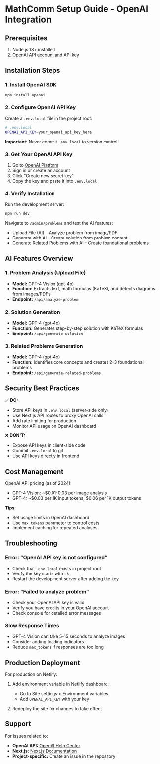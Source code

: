 # MathComm Setup Guide - OpenAI Integration

## Prerequisites

1. Node.js 18+ installed
2. OpenAI API account and API key

## Installation Steps

### 1. Install OpenAI SDK

```bash
npm install openai
```

### 2. Configure OpenAI API Key

Create a `.env.local` file in the project root:

```bash
# .env.local
OPENAI_API_KEY=your_openai_api_key_here
```

**Important:** Never commit `.env.local` to version control!

### 3. Get Your OpenAI API Key

1. Go to [OpenAI Platform](https://platform.openai.com/api-keys)
2. Sign in or create an account
3. Click "Create new secret key"
4. Copy the key and paste it into `.env.local`

### 4. Verify Installation

Run the development server:

```bash
npm run dev
```

Navigate to `/admin/problems` and test the AI features:
- Upload File (AI) - Analyze problem from image/PDF
- Generate with AI - Create solution from problem content
- Generate Related Problems with AI - Create foundational problems

## AI Features Overview

### 1. Problem Analysis (Upload File)
- **Model:** GPT-4 Vision (gpt-4o)
- **Function:** Extracts text, math formulas (KaTeX), and detects diagrams from images/PDFs
- **Endpoint:** `/api/analyze-problem`

### 2. Solution Generation
- **Model:** GPT-4 (gpt-4o)
- **Function:** Generates step-by-step solution with KaTeX formulas
- **Endpoint:** `/api/generate-solution`

### 3. Related Problems Generation
- **Model:** GPT-4 (gpt-4o)
- **Function:** Identifies core concepts and creates 2-3 foundational problems
- **Endpoint:** `/api/generate-related-problems`

## Security Best Practices

✅ **DO:**
- Store API keys in `.env.local` (server-side only)
- Use Next.js API routes to proxy OpenAI calls
- Add rate limiting for production
- Monitor API usage on OpenAI dashboard

❌ **DON'T:**
- Expose API keys in client-side code
- Commit `.env.local` to git
- Use API keys directly in frontend

## Cost Management

OpenAI API pricing (as of 2024):
- GPT-4 Vision: ~$0.01-0.03 per image analysis
- GPT-4: ~$0.03 per 1K input tokens, $0.06 per 1K output tokens

**Tips:**
- Set usage limits in OpenAI dashboard
- Use `max_tokens` parameter to control costs
- Implement caching for repeated analyses

## Troubleshooting

### Error: "OpenAI API key is not configured"
- Check that `.env.local` exists in project root
- Verify the key starts with `sk-`
- Restart the development server after adding the key

### Error: "Failed to analyze problem"
- Check your OpenAI API key is valid
- Verify you have credits in your OpenAI account
- Check console for detailed error messages

### Slow Response Times
- GPT-4 Vision can take 5-15 seconds to analyze images
- Consider adding loading indicators
- Reduce `max_tokens` if responses are too long

## Production Deployment

For production on Netlify:

1. Add environment variable in Netlify dashboard:
   - Go to Site settings > Environment variables
   - Add `OPENAI_API_KEY` with your key

2. Redeploy the site for changes to take effect

## Support

For issues related to:
- **OpenAI API:** [OpenAI Help Center](https://help.openai.com/)
- **Next.js:** [Next.js Documentation](https://nextjs.org/docs)
- **Project-specific:** Create an issue in the repository

